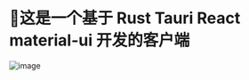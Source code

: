 # 🍍这是一个基于 Rust Tauri React material-ui 开发的客户端

![image](https://github.com/changmen1/rust_tauri/assets/164463472/da9421ed-b96c-49c4-a9b1-0f41995ee6b1)

